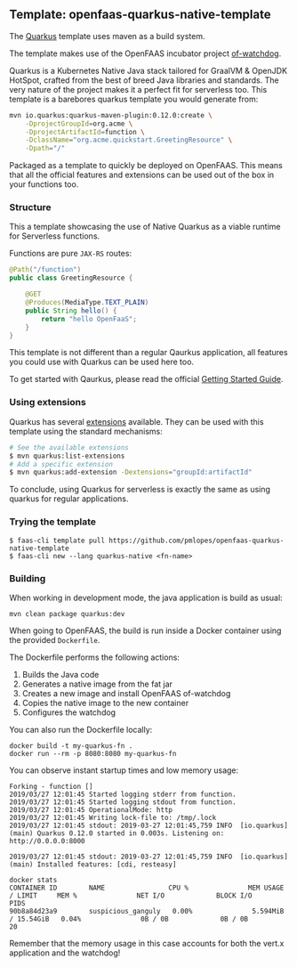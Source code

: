 ## Template: openfaas-quarkus-native-template

The [Quarkus](https://quarkus.io) template uses maven as a build system.

The template makes use of the OpenFAAS incubator project [of-watchdog](https://github.com/openfaas-incubator/of-watchdog).

Quarkus is a Kubernetes Native Java stack tailored for GraalVM & OpenJDK HotSpot, crafted from the best of breed Java libraries and standards. The very nature of the project makes it a perfect fit for serverless too. This template is a barebores quarkus template you would generate from:

```bash
mvn io.quarkus:quarkus-maven-plugin:0.12.0:create \
    -DprojectGroupId=org.acme \
    -DprojectArtifactId=function \
    -DclassName="org.acme.quickstart.GreetingResource" \
    -Dpath="/"
```

Packaged as a template to quickly be deployed on OpenFAAS. This means that all the official features and extensions can be used out of the box in your functions too.

### Structure

This a template showcasing the use of Native Quarkus as a viable runtime for Serverless functions.

Functions are pure `JAX-RS` routes: 

```java
@Path("/function")
public class GreetingResource {

    @GET
    @Produces(MediaType.TEXT_PLAIN)
    public String hello() {
        return "hello OpenFaaS";
    }
}
```

This template is not different than a regular Qaurkus application, all features you could use with Quarkus can be used here too.

To get started with Qaurkus, please read the official [Getting Started Guide](https://quarkus.io/get-started/).

### Using extensions

Quarkus has several [extensions](https://quarkus.io/extensions/) available. They can be used with this template using the standard mechanisms:

```bash
# See the available extensions
$ mvn quarkus:list-extensions
# Add a specific extension
$ mvn quarkus:add-extension -Dextensions="groupId:artifactId"
```

To conclude, using Quarkus for serverless is exactly the same as using quarkus for regular applications. 


### Trying the template

```
$ faas-cli template pull https://github.com/pmlopes/openfaas-quarkus-native-template
$ faas-cli new --lang quarkus-native <fn-name>
```

### Building

When working in development mode, the java application is build as usual:

```
mvn clean package quarkus:dev
```

When going to OpenFAAS, the build is run inside a Docker container using the provided `Dockerfile`.

The Dockerfile performs the following actions:

1. Builds the Java code
2. Generates a native image from the fat jar
3. Creates a new image and install OpenFAAS of-watchdog
4. Copies the native image to the new container
5. Configures the watchdog

You can also run the Dockerfile locally:

```
docker build -t my-quarkus-fn .
docker run --rm -p 8080:8080 my-quarkus-fn
```

You can observe instant startup times and low memory usage:

```
Forking - function []
2019/03/27 12:01:45 Started logging stderr from function.
2019/03/27 12:01:45 Started logging stdout from function.
2019/03/27 12:01:45 OperationalMode: http
2019/03/27 12:01:45 Writing lock-file to: /tmp/.lock
2019/03/27 12:01:45 stdout: 2019-03-27 12:01:45,759 INFO  [io.quarkus] (main) Quarkus 0.12.0 started in 0.003s. Listening on: http://0.0.0.0:8000

2019/03/27 12:01:45 stdout: 2019-03-27 12:01:45,759 INFO  [io.quarkus] (main) Installed features: [cdi, resteasy]
```

```
docker stats
CONTAINER ID        NAME                CPU %               MEM USAGE / LIMIT     MEM %               NET I/O             BLOCK I/O           PIDS
90b8a84d23a9        suspicious_ganguly   0.00%               5.594MiB / 15.54GiB   0.04%               0B / 0B             0B / 0B             20
```

Remember that the memory usage in this case accounts for both the vert.x application and the watchdog!
